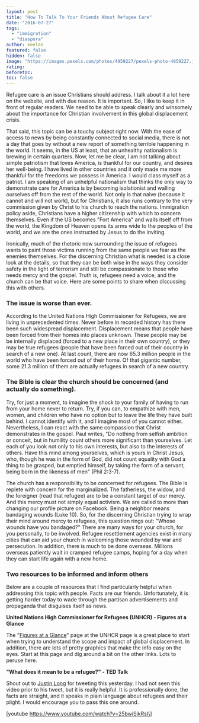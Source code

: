 ```yaml
---
layout: post
title: "How To Talk To Your Friends About Refugee Care"
date: "2016-07-27"
tags:
  - "immigration"
  - "diaspora"
author: keelan
featured: false
hidden: false
image: "https://images.pexels.com/photos/4959227/pexels-photo-4959227.jpeg?auto=compress&cs=tinysrgb&w=1260&h=750&dpr=1"
rating:
beforetoc:
toc: false
---
```


Refugee care is an issue Christians should address. I talk about it a lot here on the website, and with due reason. It is important. So, I like to keep it in front of regular readers. We need to be able to speak clearly and winsomely about the importance for Christian involvement in this global displacement crisis.

That said, this topic can be a touchy subject right now. With the ease of access to news by being constantly connected to social media, there is not a day that goes by without a new report of something terrible happening in the world. It seems, in the US at least, that an unhealthy nationalism is brewing in certain quarters. Now, let me be clear, I am not talking about simple patriotism that loves America, is thankful for our country, and desires her well-being. I have lived in other countries and it only made me more thankful for the freedoms we possess in America. I would class myself as a patriot. I am speaking of an unhelpful nationalism that thinks the only way to demonstrate care for America is by becoming isolationist and walling ourselves off from the rest of the world. Not only is that naive (because it cannot and will not work), but for Christians, it also runs contrary to the very commission given by Christ to his church to reach the nations. Immigration policy aside, Christians have a higher citizenship with which to concern themselves. Even if the US becomes "Fort America" and walls itself off from the world, the Kingdom of Heaven opens its arms wide to the peoples of the world, and we are the ones instructed by Jesus to do the inviting.

Ironically, much of the rhetoric now surrounding the issue of refugees wants to paint those victims running from the same people we fear as the enemies themselves. For the discerning Christian what is needed is a close look at the details, so that they can be both wise in the ways they consider safety in the light of terrorism and still be compassionate to those who needs mercy and the gospel. Truth is, refugees need a voice, and the church can be that voice. Here are some points to share when discussing this with others.

### The issue is worse than ever.

According to the United Nations High Commissioner for Refugees, we are living in unprecedented times. Never before in recorded history has there been such widespread displacement. Displacement means that people have been forced from their homes into places unknown. These people may be be internally displaced (forced to a new place in their own country), or they may be true refugees (people that have been forced out of their country in search of a new one). At last count, there are now 65.3 million people in the world who have been forced out of their home. Of that gigantic number, some 21.3 million of them are actually refugees in search of a new country.

### The Bible is clear the church should be concerned (and actually do something).

Try, for just a moment, to imagine the shock to your family of having to run from your home never to return. Try, if you can, to empathize with men, women, and children who have no option but to leave the life they have built behind. I cannot identify with it, and I imagine most of you cannot either. Nevertheless, I can react with the same compassion that Christ demonstrates in the gospel. Paul writes, "Do nothing from selfish ambition or conceit, but in humility count others more significant than yourselves. Let each of you look not only to his own interests, but also to the interests of others. Have this mind among yourselves, which is yours in Christ Jesus, who, though he was in the form of God, did not count equality with God a thing to be grasped, but emptied himself, by taking the form of a servant, being born in the likeness of men" (Phil 2:3-7).

The church has a responsibility to be concerned for refugees. The Bible is replete with concern for the marginalized. The fatherless, the widow, and the foreigner (read that refugee) are to be a constant target of our mercy. And this mercy must not simply equal activism. We are called to more than changing our profile picture on Facebook. Being a neighbor means bandaging wounds (Luke 10). So, for the discerning Christian trying to wrap their mind around mercy to refugees, this question rings out: "Whose wounds have you bandaged?" There are many ways for your church, for you personally, to be involved. Refugee resettlement agencies exist in many cities that can aid your church in welcoming those wounded by war and persecution. In addition, there is much to be done overseas. Millions overseas patiently wait in cramped refugee camps, hoping for a day when they can start life again with a new home.

### Two resources to be informed and inform others

Below are a couple of resources that I find particularly helpful when addressing this topic with people. Facts are our friends. Unfortunately, it is getting harder today to wade through the partisan advertisements and propaganda that disguises itself as news.

**United Nations High Commissioner for Refugees (UNHCR) - Figures at a Glance**

The "[Figures at a Glance](http://www.unhcr.org/en-us/figures-at-a-glance.html)" page at the UNHCR page is a great place to start when trying to understand the scope and impact of global displacement. In addition, there are lots of pretty graphics that make the info easy on the eyes. Start at this page and dig around a bit on the other links. Lots to peruse here.

**"What does it mean to be a refugee?" - TED Talk**

Shout out to [Justin Long](https://twitter.com/justindlong/status/758006479530102785) for tweeting this yesterday. I had not seen this video prior to his tweet, but it is really helpful. It is professionally done, the facts are straight, and it speaks in plain language about refugees and their plight. I would encourage you to pass this one around.

\[youtube https://www.youtube.com/watch?v=25bwiSikRsI\]
